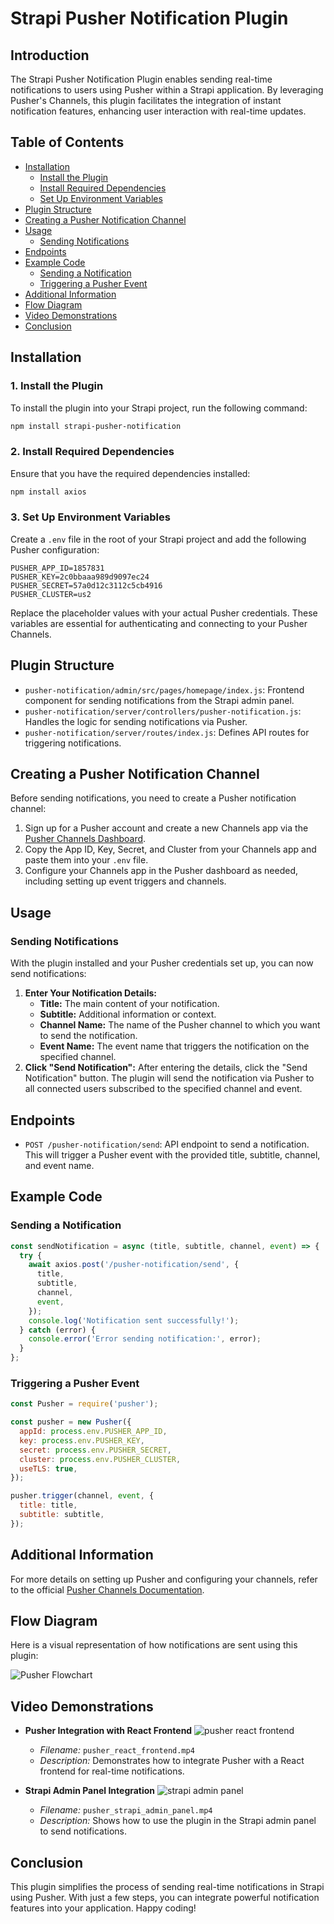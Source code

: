 # Strapi Pusher Notification Plugin

## Introduction

The Strapi Pusher Notification Plugin enables sending real-time notifications to users using Pusher within a Strapi application. By leveraging Pusher's Channels, this plugin facilitates the integration of instant notification features, enhancing user interaction with real-time updates.

## Table of Contents

- [Installation](#installation)
  - [Install the Plugin](#1-install-the-plugin)
  - [Install Required Dependencies](#2-install-required-dependencies)
  - [Set Up Environment Variables](#3-set-up-environment-variables)
- [Plugin Structure](#plugin-structure)
- [Creating a Pusher Notification Channel](#creating-a-pusher-notification-channel)
- [Usage](#usage)
  - [Sending Notifications](#sending-notifications)
- [Endpoints](#endpoints)
- [Example Code](#example-code)
  - [Sending a Notification](#sending-a-notification)
  - [Triggering a Pusher Event](#triggering-a-pusher-event)
- [Additional Information](#additional-information)
- [Flow Diagram](#flow-diagram)
- [Video Demonstrations](#video-demonstrations)
- [Conclusion](#conclusion)

## Installation

### 1. **Install the Plugin**

To install the plugin into your Strapi project, run the following command:

```bash
npm install strapi-pusher-notification
```

### 2. **Install Required Dependencies**

Ensure that you have the required dependencies installed:

```bash
npm install axios
```

### 3. **Set Up Environment Variables**

Create a `.env` file in the root of your Strapi project and add the following Pusher configuration:

```env
PUSHER_APP_ID=1857831
PUSHER_KEY=2c0bbaaa989d9097ec24
PUSHER_SECRET=57a0d12c3112c5cb4916
PUSHER_CLUSTER=us2
```

Replace the placeholder values with your actual Pusher credentials. These variables are essential for authenticating and connecting to your Pusher Channels.

## Plugin Structure

- `pusher-notification/admin/src/pages/homepage/index.js`: Frontend component for sending notifications from the Strapi admin panel.
- `pusher-notification/server/controllers/pusher-notification.js`: Handles the logic for sending notifications via Pusher.
- `pusher-notification/server/routes/index.js`: Defines API routes for triggering notifications.

## Creating a Pusher Notification Channel

Before sending notifications, you need to create a Pusher notification channel:

1. Sign up for a Pusher account and create a new Channels app via the [Pusher Channels Dashboard](https://dashboard.pusher.com/).
2. Copy the App ID, Key, Secret, and Cluster from your Channels app and paste them into your `.env` file.
3. Configure your Channels app in the Pusher dashboard as needed, including setting up event triggers and channels.

## Usage

### Sending Notifications

With the plugin installed and your Pusher credentials set up, you can now send notifications:

1. **Enter Your Notification Details:**
   - **Title:** The main content of your notification.
   - **Subtitle:** Additional information or context.
   - **Channel Name:** The name of the Pusher channel to which you want to send the notification.
   - **Event Name:** The event name that triggers the notification on the specified channel.
2. **Click "Send Notification":** After entering the details, click the "Send Notification" button. The plugin will send the notification via Pusher to all connected users subscribed to the specified channel and event.

## Endpoints

- `POST /pusher-notification/send`: API endpoint to send a notification. This will trigger a Pusher event with the provided title, subtitle, channel, and event name.

## Example Code

### Sending a Notification

```javascript
const sendNotification = async (title, subtitle, channel, event) => {
  try {
    await axios.post('/pusher-notification/send', {
      title,
      subtitle,
      channel,
      event,
    });
    console.log('Notification sent successfully!');
  } catch (error) {
    console.error('Error sending notification:', error);
  }
};
```

### Triggering a Pusher Event

```javascript
const Pusher = require('pusher');

const pusher = new Pusher({
  appId: process.env.PUSHER_APP_ID,
  key: process.env.PUSHER_KEY,
  secret: process.env.PUSHER_SECRET,
  cluster: process.env.PUSHER_CLUSTER,
  useTLS: true,
});

pusher.trigger(channel, event, {
  title: title,
  subtitle: subtitle,
});
```

## Additional Information

For more details on setting up Pusher and configuring your channels, refer to the official [Pusher Channels Documentation](https://pusher.com/docs/channels).

## Flow Diagram

Here is a visual representation of how notifications are sent using this plugin:

![Pusher Flowchart](https://github.com/Dhanushkollipara/learning-dhanush/blob/feature/serviceplatform/Pusher%20flow%20chart.png)

## Video Demonstrations

- **Pusher Integration with React Frontend**
![pusher react frontend](https://github.com/Dhanushkollipara/learning-dhanush/blob/feature/serviceplatform/FrontEnd%20Recording.gif)
  - *Filename:* `pusher_react_frontend.mp4`
  - *Description:* Demonstrates how to integrate Pusher with a React frontend for real-time notifications.

- **Strapi Admin Panel Integration**
![strapi admin panel](https://github.com/Dhanushkollipara/learning-dhanush/blob/feature/serviceplatform/Backend%20Recording.gif)
  - *Filename:* `pusher_strapi_admin_panel.mp4`
  - *Description:* Shows how to use the plugin in the Strapi admin panel to send notifications.

## Conclusion

This plugin simplifies the process of sending real-time notifications in Strapi using Pusher. With just a few steps, you can integrate powerful notification features into your application. Happy coding!

